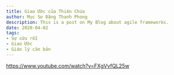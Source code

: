 ```yaml
---
title: Giao Ước của Thiên Chúa
author: Mục Sư Đặng Thanh Phong
description: This is a post on My Blog about agile frameworks.
date: 2020-04-02
tags:
- Sự cứu rỗi
- Giao Ước
- Giáo lý căn bản
---
```


https://www.youtube.com/watch?v=FXgVvfQL25w
